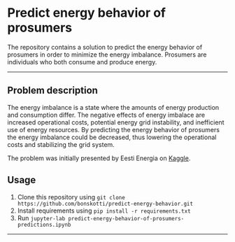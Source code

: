 # Predict energy behavior of prosumers

The repository contains a solution to predict the energy behavior of prosumers in order to minimize the energy imbalance. Prosumers are individuals who both consume and produce energy.

---
## Problem description

The energy imbalance is a state where the amounts of energy production and consumption differ. The negative effects of energy imbalace are increased operational costs, potential energy grid instability, and inefficient use of energy resources.
By predicting the energy behavior of prosumers the energy imbalance could be decreased, thus lowering the operational costs and stabilizing the grid system.

The problem was initially presented by Eesti Energia on [Kaggle](https://www.kaggle.com/competitions/predict-energy-behavior-of-prosumers/overview).

## Usage

1. Clone this repository using `git clone https://github.com/bonskotti/predict-energy-behavior.git`
2. Install requirements using `pip install -r requirements.txt`
3. Run `jupyter-lab predict-energy-behavior-of-prosumers-predictions.ipynb`

---
   

